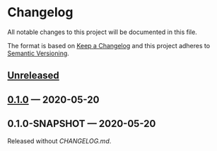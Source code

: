 # Changelog

All notable changes to this project will be documented in this file.

The format is based on [Keep a Changelog](http://keepachangelog.com)
and this project adheres to [Semantic Versioning](http://semver.org/spec/v2.0.0.html).


## [Unreleased]

## [0.1.0] — 2020-05-20

## 0.1.0-SNAPSHOT — 2020-05-20
Released without _CHANGELOG.md_.


[0.1.0]: https://github.com/b-social/prometheus-exposition-converter/compare/0.1.0-SNAPSHOT...0.1.0
[Unreleased]: https://github.com/b-social/prometheus-exposition-converter/compare/0.1.0...HEAD

